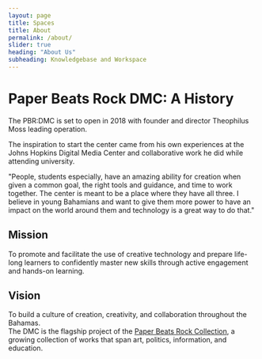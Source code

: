 ```yaml
---
layout: page
title: Spaces
title: About
permalink: /about/
slider: true
heading: "About Us"
subheading: Knowledgebase and Workspace
---
```

# Paper Beats Rock DMC: A History

The PBR:DMC is set to open in 2018 with founder and director Theophilus Moss leading operation. 

The inspiration to start the center came from his own experiences at the Johns Hopkins Digital Media Center and collaborative work he did while attending university. 

"People, students especially, have an amazing ability for creation when given a common goal, the right tools and guidance, and time to work together. The center is meant to be a place where they have all three. I believe in young Bahamians and want to give them more power to have an impact on the world around them and technology is a great way to do that."

<h2>Mission</h2>To promote and facilitate the use of creative technology and prepare life-long learners to confidently master new skills through active engagement and hands-on learning.

<h2>Vision</h2>To build a culture of creation, creativity, and collaboration throughout the Bahamas.

<br/>
The DMC is the flagship project of the <a href="http://localhost:4000/pbr/collection/">Paper Beats Rock Collection</a>, a growing collection of works that span art, politics, information, and education.